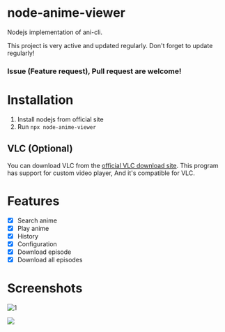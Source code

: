 # node-anime-viewer
Nodejs implementation of ani-cli.  

This project is very active and updated regularly. Don't forget to update regularly!

### Issue (Feature request), Pull request are welcome!

# Installation
1. Install nodejs from official site
2. Run `npx node-anime-viewer`

## VLC (Optional)

You can download VLC from the [official VLC download site](https://www.videolan.org/vlc/#download). 
This program has support for custom video player, And it's compatible for VLC.

# Features
* [X] Search anime
* [X] Play anime
* [X] History
* [X] Configuration
* [X] Download episode
* [X] Download all episodes

# Screenshots

![1](https://i.imgur.com/xxy7Kdu.png)

![ ](https://i.imgur.com/aSMa5ul.gif)
